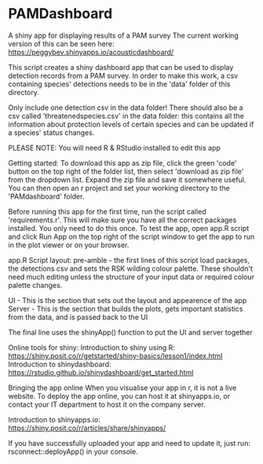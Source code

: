 # PAMDashboard
A shiny app for displaying results of a PAM survey
The current working version of this can be seen here: 
https://peggybev.shinyapps.io/acousticdashboard/

This script creates a shiny dashboard app that can be used to display detection records from a PAM survey. 
In order to make this work, a csv containing species' detections needs to be in the 'data' folder of this directory. 

Only include one detection csv in the data folder! There should also be a csv called 'threatenedspecies.csv' in 
the data folder: this contains all the information about protection levels of certain species and 
can be updated if a species' status changes.

PLEASE NOTE: You will need R & RStudio installed to edit this app

Getting started:
To download this app as zip file, click the green 'code' button on the top right of the folder list, then select 'download as zip file'
from the dropdown list.
Expand the zip file and save it somewhere useful. You can then open an r project and set your working directory to the 'PAMdashboard' folder.

Before running this app for the first time, run the script called 'requirements.r'. This will make sure you have all the correct packages
installed. You only need to do this once. 
To test the app, open app.R script and click Run App on the top right of the script window to get the app to run in the plot viewer or on your browser. 

app.R Script layout:
pre-amble - the first lines of this script load packages, the detections csv and sets the RSK wilding colour palette. These shouldn't need much editing unless
the structure of your input data or required colour palette changes.

UI - This is the section that sets out the layout and appearence of the app
Server - This is the section that builds the plots, gets important statistics from the data, and is passed back to the UI

The final line uses the shinyApp() function to put the UI and server together

Online tools for shiny:
Introduction to shiny using R: https://shiny.posit.co/r/getstarted/shiny-basics/lesson1/index.html
Introduction to shinydashboard: https://rstudio.github.io/shinydashboard/get_started.html

Bringing the app online
When you visualise your app in r, it is not a live website. 
To deploy the app online, you can host it at shinyapps.io, or contact your IT department to host it on the company server.

Introduction to shinyapps.io: https://shiny.posit.co/r/articles/share/shinyapps/

If you have successfully uploaded your app and need to update it, just run:
rsconnect::deployApp()
in your console.
